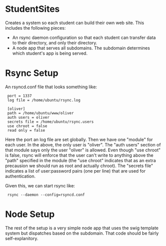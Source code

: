 StudentSites
============

Creates a system so each student can build their own web site. This includes the
following pieces:

* An rsync daemon configuration so that each student can transfer data to their
  directory, and only their directory.
* A node app that serves all subdomains. The subdomain determines which
  student's app is being served.

Rsync Setup
===========

An rsyncd.conf file that looks something like:

     port = 1337
     log file = /home/ubuntu/rsync.log

     [oliver]
     path = /home/ubuntu/www/oliver
     auth users = oliver
     secrets file = /home/ubuntu/rsync.users
     use chroot = false
     read only = false

Here the port an log file are set globally. Then we have one "module" for each
user. In the above, the only user is "oliver". The "auth users" section of that
module says only the user "oliver" is allowed. Even though "use chroot" is
false, rsync will enforce that the user can't write to anything above the "path"
specified in the module (the "use chroot" indicates that as an extra precausion
we should run as root and actually chroot). The "secrets file" indicates a list
of user:password pairs (one per line) that are used for authentication.

Given this, we can start rsync like:

     rsync --daemon --config=rsyncd.conf

Node Setup
==========

The rest of the setup is a very simple node app that uses the swig template
system but dispatches based on the subdomain. That code should be fairly
self-explanitory.
